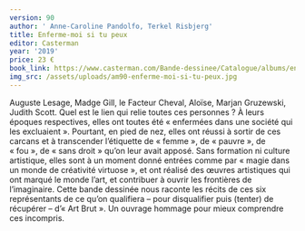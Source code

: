 ```yaml
---
version: 90
author: ' Anne-Caroline Pandolfo, Terkel Risbjerg'
title: Enferme-moi si tu peux
editor: Casterman
year: '2019'
price: 23 €
book_link: https://www.casterman.com/Bande-dessinee/Catalogue/albums/enferme-moi-si-tu-peux
img_src: /assets/uploads/am90-enferme-moi-si-tu-peux.jpg
---
```

Auguste Lesage, Madge Gill, le Facteur Cheval, Aloïse, Marjan Gruzewski, Judith Scott. Quel est le lien qui relie toutes ces personnes ? À leurs époques respectives, elles ont toutes été «&nbsp;enfermées dans une société qui les excluaient&nbsp;». Pourtant, en pied de nez, elles ont réussi à sortir de ces carcans et à transcender l’étiquette de «&nbsp;femme&nbsp;», de «&nbsp;pauvre&nbsp;», de «&nbsp;fou&nbsp;», de «&nbsp;sans droit&nbsp;» qu’on leur avait apposé. Sans formation ni culture artistique, elles sont à un moment donné entrées comme par «&nbsp;magie dans un monde de créativité virtuose&nbsp;», et ont réalisé des œuvres artistiques qui ont marqué le monde l’art, et contribuer à ouvrir les frontières de l’imaginaire. Cette bande dessinée nous raconte les récits de ces six représentants de ce qu’on qualifiera – pour disqualifier puis (tenter) de récupérer –  d’«&nbsp;Art Brut&nbsp;». Un ouvrage hommage pour mieux comprendre ces incompris.
